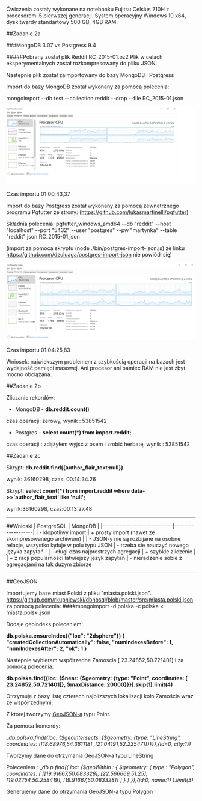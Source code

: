 Ćwiczenia zostały wykonane na notebooku Fujitsu Celsius 710H z procesorem i5 pierwszej generacji. System operacyjny Windows 10 x64, dysk twardy standartowy 500 GB, 4GB RAM.

##Zadanie 2a

###MongoDB 3.07 vs Postgress 9.4

#####Pobrany został plik Reddit RC_2015-01.bz2
Plik w celach eksperymentalnych został rozkompresowany do pliku JSON.

Nastepnie plik został zaimportowany do bazy MongoDB i Postgress

Import do bazy MongoDB został wykonany za pomocą polecenia:

mongoimport  --db test --collection reddit --drop --file RC_2015-01.json

![Wykres pamięci](pic/1.png)

Czas importu 01:00:43,37

Import do bazy Postgress został wykonany za pomocą zewnetrznego programu Pgfutter ze strony:
(https://github.com/lukasmartinelli/pgfutter)

Składnia polecenia: pgfutter_windows_amd64 --db "reddit" --host "localhost" --port "5432" --user "postgres" --pw "martynka" --table "reddit"  json RC_2015-01.json

(import za pomoca skryptu (node ./bin/postgres-import-json.js) ze linku https://github.com/dzuluaga/postgres-import-json nie powiódł się)

![Wykres pamięci](pic/3.png)

Czas importu 01:04:25,83

Wniosek: najwiekszym problemem z szybkością operacji na bazach jest wydajność pamięci masowej. Ani procesor ani pamiec RAM nie jest zbyt mocno obciążana.


##Zadanie 2b

Zliczanie rekordów:

- MongoDB - __db.reddit.count()__

czas operacji: zerowy, wynik : 53851542

- Postgres - __select count(*) from import.reddit;__  

czas operacji : zdążyłem wyjść z psem i zrobić herbatę, wynik : 53851542


##Zadanie 2c

Skrypt:
__db.reddit.find({author_flair_text:null})__

wynik: 36160298,
czas: 00:14:34.26

Skrypt:
__select count(*) from import.reddit where data->>'author_flair_text' like 'null';__

wynik:36160298,
czas:00:13:27.48




---------------------------------






##Wnioski
| PostgreSQL                  | MongoDB           |
|-----------------------------|-------------------|
| - kłopotliwy import           | + prosty import (nawet ze skompresowanego archiwum)   |
| - JSON-y nie są rozbijane na osobne relacje, wszystko ląduje w polu typu JSON   | - trzeba sie nauczyć nowego języka zapytań  |
| - długi czas najprostrzych agregacji | + szybkie zliczenie |
| + z racji popularności łatwiejszy język zapytań | - nieradzenie sobie z agregacjami na tak dużym zbiorze

----------------------------------
##GeoJSON

Importujemy baze miast Polski z pliku "miasta.polski.json". https://github.com/rkupniewski/dbnosql/blob/master/src/miasta.polski.json
za pomocą polecenia:
####mongoimport -d polska -c polska < miasta.polski.json


Dodaje geoindeks poleceniem:

__db.polska.ensureIndex({"loc": "2dsphere"})
{
  "createdCollectionAutomatically": false,
  "numIndexesBefore": 1,
  "numIndexesAfter": 2,
  "ok": 1
}__

Nastepnie wybieram współrzedne Zamoscia [ 23.24852,50.721401] i za pomocą polecenia:

__db.polska.find({loc: {$near: {$geometry: {type: "Point", coordinates: [ 23.24852,50.721401]}, $maxDistance: 20000}}}).skip(1).limit(4)__

Otrzymuję z bazy listę czterech najblizszych lokalizacji koło Zamościa wraz ze współrzednymi.

Z ktorej tworzymy [GeoJSON-a](https://github.com/rkupniewski/dbnosql/blob/master/map.geojson) typu Point.

Za pomoca komendy:

__db.polska.find({loc: {$geoIntersects: {$geometry: {type: "LineString", coordinates: [[18.68976,54.361118] ,[21.04191,52.23547]]}}}},{_id=0, city:1})__

Tworzymy dane do otrzymania [GeoJSON-a](https://github.com/rkupniewski/dbnosql/blob/master/map_line.geojson) typu LineString

Poleceniem :
__db.p.find({ loc: {$geoWithin : { $geometry: { type : "Polygon", coordinates: [ [[19.91667,50.083328], [22.566669,51.25], [19.02754,50.258419], [19.91667,50.083328]] ] } } }},{_id:0, name:1} ).limit(3)__

Generujemy dane do otrzymania [GeoJSON-a](https://github.com/rkupniewski/dbnosql/blob/master/map_polygon1.geojson) typu Polygon
